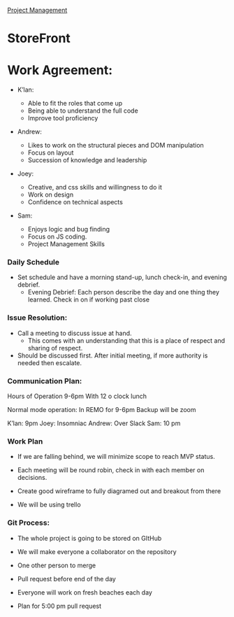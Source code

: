 [Project Management](https://trello.com/b/FHm7wgHI/alpha-wolf-squadron)

# StoreFront

# Work Agreement:
- K’lan: 
  - Able to fit the roles that come up
  - Being able to understand the full code
  - Improve tool proficiency 


- Andrew: 
  - Likes to work on the structural pieces and DOM manipulation
  - Focus on layout
  - Succession of knowledge and leadership

- Joey: 
  - Creative, and css skills and willingness to do it
  - Work on design
  - Confidence on technical aspects

- Sam:
  - Enjoys logic and bug finding
  - Focus on JS coding.
  - Project Management Skills

### Daily Schedule
- Set schedule and have a morning stand-up, lunch check-in, and evening debrief.
  - Evening Debrief: Each person describe the day and one thing they learned. Check in on if working past close

### Issue Resolution:
- Call a meeting to discuss issue at hand.
  - This comes with an understanding that this is a place of respect and sharing of respect.
- Should be discussed first. After initial meeting, if more authority is needed then escalate.

### Communication Plan:
Hours of Operation 9-6pm With 12 o clock lunch

Normal mode operation:
In REMO for 9-6pm
Backup will be zoom

K’lan: 9pm
Joey: Insomniac 
Andrew: Over Slack
Sam: 10 pm

### Work Plan
- If we are falling behind, we will minimize scope to reach MVP status.

- Each meeting will be round robin, check in with each member on decisions.

- Create good wireframe to fully diagramed out and breakout from there
- We will be using trello

### Git Process:
- The whole project is going to be stored on GItHub
- We will make everyone a collaborator on the repository

- One other person to merge
- Pull request before end of the day
- Everyone will work on fresh beaches each day
- Plan for 5:00 pm pull request
